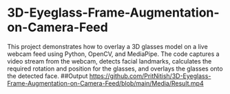 # 3D-Eyeglass-Frame-Augmentation-on-Camera-Feed
This project demonstrates how to overlay a 3D glasses model on a live webcam feed using Python, OpenCV, and MediaPipe. The code captures a video stream from the webcam, detects facial landmarks, calculates the required rotation and position for the glasses, and overlays the glasses onto the detected face.
##Output
https://github.com/PritNitish/3D-Eyeglass-Frame-Augmentation-on-Camera-Feed/blob/main/Media/Result.mp4
